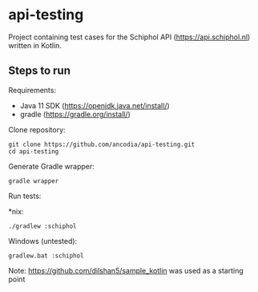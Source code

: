 # api-testing

Project containing test cases for the Schiphol API (https://api.schiphol.nl) written in Kotlin.

## Steps to run
Requirements: 
- Java 11 SDK (https://openjdk.java.net/install/)
- gradle (https://gradle.org/install/)

Clone repository:
```
git clone https://github.com/ancodia/api-testing.git
cd api-testing
```
Generate Gradle wrapper:
```
gradle wrapper
```
Run tests:

*nix:
```
./gradlew :schiphol
```
Windows (untested):
```
gradlew.bat :schiphol
```

Note: https://github.com/dilshan5/sample_kotlin was used as a starting point
